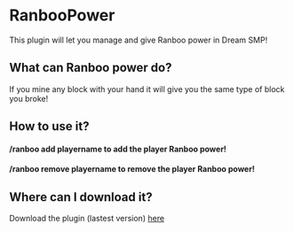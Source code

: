 # RanbooPower
This plugin will let you manage and give Ranboo power in Dream SMP!

## What can Ranboo power do?
If you mine any block with your hand it will give you the same type of block you broke!

## How to use it?

#### /ranboo add playername to add the player Ranboo power!
#### /ranboo remove playername to remove the player Ranboo power!

## Where can I download it?
Download the plugin (lastest version) [here](https://cdn.discordapp.com/attachments/855714615244357663/937367006158651412/RanbooPower_Revamped.jar)
